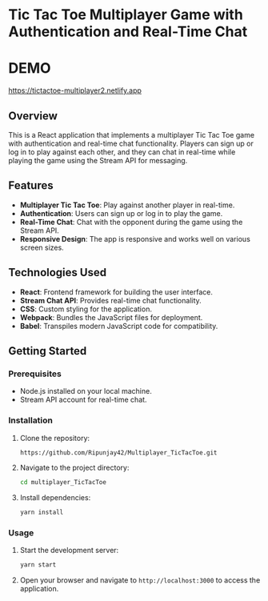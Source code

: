 # Tic Tac Toe Multiplayer Game with Authentication and Real-Time Chat

# DEMO
   https://tictactoe-multiplayer2.netlify.app


## Overview

This is a React application that implements a multiplayer Tic Tac Toe game with authentication and real-time chat functionality. Players can sign up or log in to play against each other, and they can chat in real-time while playing the game using the Stream API for messaging.

## Features

- **Multiplayer Tic Tac Toe**: Play against another player in real-time.
- **Authentication**: Users can sign up or log in to play the game.
- **Real-Time Chat**: Chat with the opponent during the game using the Stream API.
- **Responsive Design**: The app is responsive and works well on various screen sizes.

## Technologies Used

- **React**: Frontend framework for building the user interface.
- **Stream Chat API**: Provides real-time chat functionality.
- **CSS**: Custom styling for the application.
- **Webpack**: Bundles the JavaScript files for deployment.
- **Babel**: Transpiles modern JavaScript code for compatibility.

## Getting Started

### Prerequisites

- Node.js installed on your local machine.
- Stream API account for real-time chat.

### Installation

1. Clone the repository:

   ```bash
   https://github.com/Ripunjay42/Multiplayer_TicTacToe.git
   ```

2. Navigate to the project directory:

   ```bash
   cd multiplayer_TicTacToe
   ```

3. Install dependencies:

   ```bash
   yarn install
   ```

### Usage

1. Start the development server:

   ```bash
   yarn start
   ```

2. Open your browser and navigate to `http://localhost:3000` to access the application.

